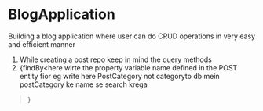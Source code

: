 # BlogApplication
Building a blog application where user can do CRUD operations in very easy and efficient manner
1) While creating a post repo keep in mind the query methods 
2) {findBy<here wirte the property variable name defined in the POST entity fior eg write here PostCategory not
   categoryto db mein postCategory ke name se search krega
> }